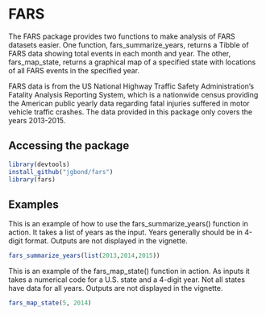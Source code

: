 
<!-- README.md is generated from README.Rmd. Please edit that file -->

<!-- badges: start -->

<!-- badges: end -->

# FARS

The FARS package provides two functions to make analysis of FARS
datasets easier. One function, fars\_summarize\_years, returns a Tibble
of FARS data showing total events in each month and year. The other,
fars\_map\_state, returns a graphical map of a specified state with
locations of all FARS events in the specified year.

FARS data is from the US National Highway Traffic Safety
Administration’s Fatality Analysis Reporting System, which is a
nationwide census providing the American public yearly data regarding
fatal injuries suffered in motor vehicle traffic crashes. The data
provided in this package only covers the years 2013-2015.

## Accessing the package

``` r
library(devtools)
install_github("jgbond/fars")
library(fars)
```

## Examples

This is an example of how to use the fars\_summarize\_years() function
in action. It takes a list of years as the input. Years generally should
be in 4-digit format. Outputs are not displayed in the vignette.

``` r
fars_summarize_years(list(2013,2014,2015))
```

This is an example of the fars\_map\_state() function in action. As
inputs it takes a numerical code for a U.S. state and a 4-digit year.
Not all states have data for all years. Outputs are not displayed in the
vignette.

``` r
fars_map_state(5, 2014)
```
